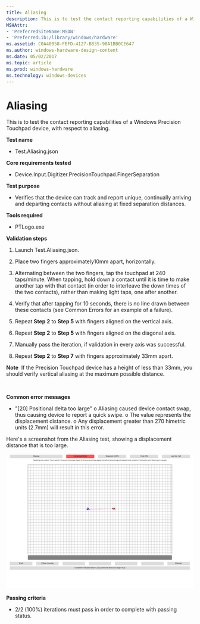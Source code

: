 ```yaml
---
title: Aliasing
description: This is to test the contact reporting capabilities of a Windows Precision Touchpad device, with respect to aliasing.
MSHAttr:
- 'PreferredSiteName:MSDN'
- 'PreferredLib:/library/windows/hardware'
ms.assetid: C0A40058-FBFD-4127-B835-98A1BB0CE647
ms.author: windows-hardware-design-content
ms.date: 05/02/2017
ms.topic: article
ms.prod: windows-hardware
ms.technology: windows-devices
---
```


# Aliasing


This is to test the contact reporting capabilities of a Windows Precision Touchpad device, with respect to aliasing.

**Test name**

-   Test.Aliasing.json

**Core requirements tested**

-   Device.Input.Digitizer.PrecisionTouchpad.FingerSeparation

**Test purpose**

-   Verifies that the device can track and report unique, continually arriving and departing contacts without aliasing at fixed separation distances.

**Tools required**

-   PTLogo.exe

**Validation steps**

1. Launch Test.Aliasing.json.

2. Place two fingers approximately10mm apart, horizontally.

3. Alternating between the two fingers, tap the touchpad at 240 taps/minute. When tapping, hold down a contact until it is time to make another tap with that contact (in order to interleave the down times of the two contacts), rather than making light taps, one after another.

4. Verify that after tapping for 10 seconds, there is no line drawn between these contacts (see Common Errors for an example of a failure).

5. Repeat **Step 2** to **Step 5** with fingers aligned on the vertical axis.

6. Repeat **Step 2** to **Step 5** with fingers aligned on the diagonal axis.

7. Manually pass the iteration, if validation in every axis was successful.

8. Repeat **Step 2** to **Step 7** with fingers approximately 33mm apart.

**Note**  If the Precision Touchpad device has a height of less than 33mm, you should verify vertical aliasing at the maximum possible distance.

 

**Common error messages**

-   "\[20\] Positional delta too large"
    o Aliasing caused device contact swap, thus causing device to report a quick swipe.
    o The value represents the displacement distance.
    o Any displacement greater than 270 himetric units (2.7mm) will result in this error.

Here's a screenshot from the Aliasing test, showing a displacement distance that is too large.

![screenshot from the aliasing test for a windows precision touchpad device, showing a displacement distance that is too large.](../images/precision-test-alias.png)

**Passing criteria**

-   2/2 (100%) iterations must pass in order to complete with passing status.

 

 







